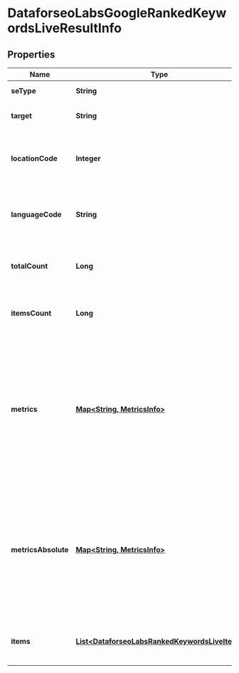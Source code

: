 

# DataforseoLabsGoogleRankedKeywordsLiveResultInfo


## Properties

| Name | Type | Description | Notes |
|------------ | ------------- | ------------- | -------------|
|**seType** | **String** | search engine type |  [optional] |
|**target** | **String** | target domain in a POST array |  [optional] |
|**locationCode** | **Integer** | location code in a POST array if there is no data, then the value is null |  [optional] |
|**languageCode** | **String** | language code in a POST array if there is no data, then the value is null |  [optional] |
|**totalCount** | **Long** | total number of results in our database relevant to your request |  [optional] |
|**itemsCount** | **Long** | the number of results returned in the items array |  [optional] |
|**metrics** | [**Map&lt;String, MetricsInfo&gt;**](MetricsInfo.md) | ranking data relevant to the specified domain ranking data is provided by the rank_group parameters that show the result’s rank considering only equivalent SERP elements |  [optional] |
|**metricsAbsolute** | [**Map&lt;String, MetricsInfo&gt;**](MetricsInfo.md) | ranking data relevant to the specified domain ranking data is provided by the rank_absolute parameters that indicate the result’s position among all SERP elements |  [optional] |
|**items** | [**List&lt;DataforseoLabsRankedKeywordsLiveItem&gt;**](DataforseoLabsRankedKeywordsLiveItem.md) | contains ranked keywords and related data |  [optional] |



